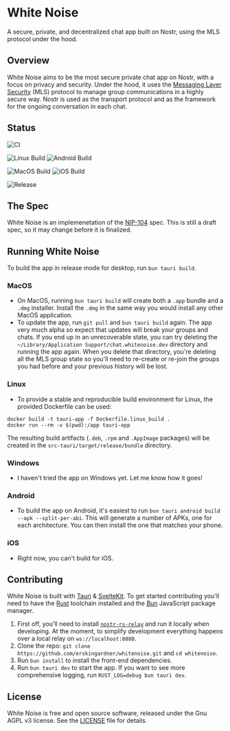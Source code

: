 # White Noise

A secure, private, and decentralized chat app built on Nostr, using the MLS protocol under the hood.

## Overview

White Noise aims to be the most secure private chat app on Nostr, with a focus on privacy and security. Under the hood, it uses the [Messaging Layer Security](https://www.rfc-editor.org/rfc/rfc9420.html) (MLS) protocol to manage group communications in a highly secure way. Nostr is used as the transport protocol and as the framework for the ongoing conversation in each chat.

## Status
![CI](https://github.com/erskingardner/whitenoise/actions/workflows/ci.yml/badge.svg?event=push)

![Linux Build](https://github.com/erskingardner/whitenoise/actions/workflows/build_linux.yml/badge.svg?event=push) ![Android Build](https://github.com/erskingardner/whitenoise/actions/workflows/build_android.yml/badge.svg?event=push)

![MacOS Build](https://github.com/erskingardner/whitenoise/actions/workflows/build_macos.yml/badge.svg?event=push) ![iOS Build](https://github.com/erskingardner/whitenoise/actions/workflows/build_ios.yml/badge.svg?event=push)

![Release](https://github.com/erskingardner/whitenoise/actions/workflows/release.yml/badge.svg?event=push)

## The Spec

White Noise is an implemenetation of the [NIP-104](https://github.com/nostr-protocol/nips/pull/1427) spec. This is still a draft spec, so it may change before it is finalized.

## Running White Noise

To build the app in release mode for desktop, run `bun tauri build`.

### MacOS

- On MacOS, running `bun tauri build` will create both a `.app` bundle and a `.dmg` installer. Install the `.dmg` in the same way you would install any other MacOS application.
- To update the app, run `git pull` and `bun tauri build` again. The app very much alpha so expect that updates will break your groups and chats. If you end up in an unrecoverable state, you can try deleting the `~/Library/Application Support/chat.whitenoise.dev` directory and running the app again. When you delete that directory, you're deleting all the MLS group state so you'll need to re-create or re-join the groups you had before and your previous history will be lost.

### Linux

- To provide a stable and reproducible build environment for Linux, the provided Dockerfile can be used:
```
docker build -t tauri-app -f Dockerfile.linux_build .
docker run --rm -v $(pwd):/app tauri-app
```
The resulting build artifacts (`.deb`, `.rpm` and `.AppImage` packages) will be created in the `src-tauri/target/release/bundle` directory.

### Windows

- I haven't tried the app on Windows yet. Let me know how it goes!

### Android

- To build the app on Android, it's easiest to run `bun tauri android build --apk --split-per-abi`. This will generate a number of APKs, one for each architecture. You can then install the one that matches your phone.

### iOS

- Right now, you can't build for iOS.

## Contributing

White Noise is built with [Tauri](https://tauri.app/) & [SvelteKit](https://kit.svelte.dev/). To get started contributing you'll need to have the [Rust](https://www.rust-lang.org/tools/install) toolchain installed and the [Bun](https://bun.sh/docs/installation) JavaScript package manager.

1. First off, you'll need to install [`nostr-rs-relay`](https://github.com/scsibug/nostr-rs-relay?tab=readme-ov-file) and run it locally when developing. At the moment, to simplify development everything happens over a local relay on `ws://localhost:8080`.
2. Clone the repo: `git clone https://github.com/erskingardner/whitenoise.git` and `cd whitenoise`.
3. Run `bun install` to install the front-end dependencies.
4. Run `bun tauri dev` to start the app. If you want to see more comprehensive logging, run `RUST_LOG=debug bun tauri dev`.

## License

White Noise is free and open source software, released under the Gnu AGPL v3 license. See the [LICENSE](LICENSE) file for details.
